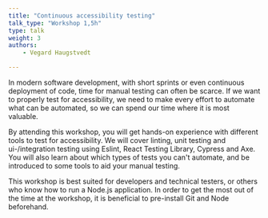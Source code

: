 ```yaml
---
title: "Continuous accessibility testing"
talk_type: "Workshop 1,5h"
type: talk
weight: 3
authors:
    - Vegard Haugstvedt

---
```

In modern software development, with short sprints or even continuous deployment of code, time for manual testing can often be scarce. If we want to properly test for accessibility, we need to make every effort to automate what can be automated, so we can spend our time where it is most valuable.

By attending this workshop, you will get hands-on experience with different tools to test for accessibility. We will cover linting, unit testing and ui-/integration testing using Eslint, React Testing Library, Cypress and Axe. You will also learn about which types of tests you can't automate, and be introduced to some tools to aid your manual testing.

This workshop is best suited for developers and technical testers, or others who know how to run a Node.js application. In order to get the most out of the time at the workshop, it is beneficial to pre-install Git and Node beforehand.
